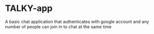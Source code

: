 # TALKY-app
A basic chat application that authenticates with google account and any number of people can join in to chat at the same time
